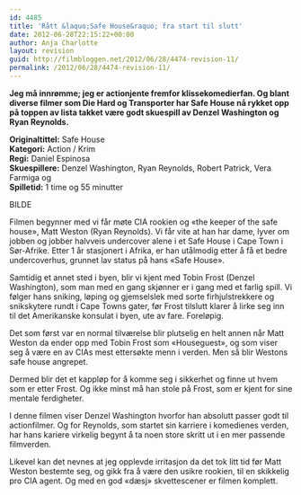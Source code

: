```yaml
---
id: 4485
title: 'Rått &laquo;Safe House&raquo; fra start til slutt'
date: 2012-06-28T22:15:22+00:00
author: Anja Charlotte
layout: revision
guid: http://filmbloggen.net/2012/06/28/4474-revision-11/
permalink: /2012/06/28/4474-revision-11/
---
```

**Jeg må innrømme; jeg er actionjente fremfor klissekomedierfan. Og blant diverse filmer som Die Hard og Transporter har Safe House nå rykket opp på toppen av lista takket være godt skuespill av Denzel Washington og Ryan Reynolds.**

**Originaltittel:** Safe House  
**Kategori:** Action / Krim  
**Regi:** Daniel Espinosa  
**Skuespillere:** Denzel Washington, Ryan Reynolds, Robert Patrick, Vera Farmiga og  
**Spilletid:** 1 time og 55 minutter

BILDE

Filmen begynner med vi får møte CIA rookien og &laquo;the keeper of the safe house&raquo;, Matt Weston (Ryan Reynolds). Vi får vite at han har dame, lyver om jobben og jobber halvveis undercover alene i et Safe House i Cape Town i Sør-Afrike. Etter 1 år stasjonert i Afrika, er han utålmodig etter å få et bedre undercoverhus, grunnet lav status på hans &laquo;Safe House&raquo;.

Samtidig et annet sted i byen, blir vi kjent med Tobin Frost (Denzel Washington), som man med en gang skjønner er i gang med et farlig spill. Vi følger hans sniking, løping og gjemselslek med sorte firhjulstrekkere og snikskytere rundt i Cape Towns gater, før Frost tilslutt klarer å lirke seg inn til det Amerikanske konsulat i byen, ute av fare. Foreløpig.

Det som først var en normal tilværelse blir plutselig en helt annen når Matt Weston da ender opp med Tobin Frost som &laquo;Houseguest&raquo;, og som viser seg å være en av CIAs mest ettersøkte menn i verden. Men så blir Westons safe house angrepet.

Dermed blir det et kappløp for å komme seg i sikkerhet og finne ut hvem som er etter Frost. Og ikke minst må han stole på Frost, som er kjent for sine mentale ferdigheter.

I denne filmen viser Denzel Washington hvorfor han absolutt passer godt til actionfilmer. Og for Reynolds, som startet sin karriere i komedienes verden, har hans kariere virkelig begynt å ta noen store skritt ut i en mer passende filmverden.

Likevel kan det nevnes at jeg opplevde irritasjon da det tok litt tid før Matt Weston bestemte seg, og gikk fra å være den usikre rookien, til en skikkelig pro CIA agent. Og med en god &laquo;dæsj&raquo; skvettescener er filmen komplett.